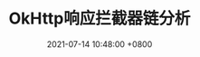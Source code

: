 ---
layout: post
title:  "OkHttp响应拦截器链分析"
date:   2021-07-14 10:48:00 +0800
tags:   开源库
description:
---